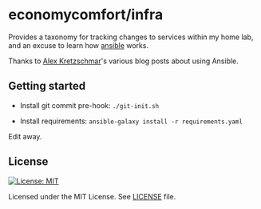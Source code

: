# economycomfort/infra

Provides a taxonomy for tracking changes to services within my home lab, and an excuse to learn 
 how [ansible](https://github.com/ansible/ansible) works.

Thanks to [Alex Kretzschmar](https://github.com/ironicbadger)'s various blog  posts about using Ansible.

## Getting started

- Install git commit pre-hook:
  `./git-init.sh`

- Install requirements:
  `ansible-galaxy install -r requirements.yaml`

Edit away.

## License

[![License: MIT](https://img.shields.io/badge/License-MIT-yellow.svg)](https://opensource.org/licenses/MIT)

Licensed under the MIT License.
See [LICENSE](LICENSE) file.